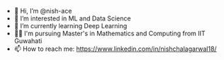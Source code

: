 - 👋 Hi, I’m @nish-ace
- 👀 I’m interested in ML and Data Science
- 🌱 I’m currently learning Deep Learning
- 👨‍🎓 I'm pursuing Master's in Mathematics and Computing from IIT Guwahati
- 📫 How to reach me: https://www.linkedin.com/in/nishchalagarwal18/

<!---
nish-ace/nish-ace is a ✨ special ✨ repository because its `README.md` (this file) appears on your GitHub profile.
You can click the Preview link to take a look at your changes.
--->
